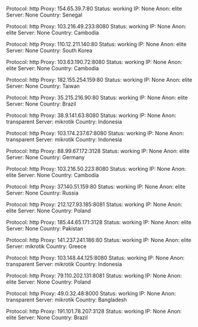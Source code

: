 Protocol: http
Proxy: 154.65.39.7:80
Status: working
IP: None
Anon: elite
Server: None
Country: Senegal

Protocol: http
Proxy: 103.216.49.233:8080
Status: working
IP: None
Anon: elite
Server: None
Country: Cambodia

Protocol: http
Proxy: 110.12.211.140:80
Status: working
IP: None
Anon: elite
Server: None
Country: South Korea

Protocol: http
Proxy: 103.63.190.72:8080
Status: working
IP: None
Anon: elite
Server: None
Country: Cambodia

Protocol: http
Proxy: 182.155.254.159:80
Status: working
IP: None
Anon: elite
Server: None
Country: Taiwan

Protocol: http
Proxy: 35.215.216.90:80
Status: working
IP: None
Anon: elite
Server: None
Country: Brazil

Protocol: http
Proxy: 38.9.141.63:8080
Status: working
IP: None
Anon: transparent
Server: mikrotik
Country: Indonesia

Protocol: http
Proxy: 103.174.237.67:8080
Status: working
IP: None
Anon: transparent
Server: mikrotik
Country: Indonesia

Protocol: http
Proxy: 88.99.67.172:3128
Status: working
IP: None
Anon: elite
Server: None
Country: Germany

Protocol: http
Proxy: 103.216.50.223:8080
Status: working
IP: None
Anon: elite
Server: None
Country: Cambodia

Protocol: http
Proxy: 37.140.51.159:80
Status: working
IP: None
Anon: elite
Server: None
Country: Russia

Protocol: http
Proxy: 212.127.93.185:8081
Status: working
IP: None
Anon: elite
Server: None
Country: Poland

Protocol: http
Proxy: 185.44.65.171:3128
Status: working
IP: None
Anon: elite
Server: None
Country: Pakistan

Protocol: http
Proxy: 141.237.241.186:80
Status: working
IP: None
Anon: elite
Server: mikrotik
Country: Greece

Protocol: http
Proxy: 103.148.44.125:8080
Status: working
IP: None
Anon: transparent
Server: mikrotik
Country: Indonesia

Protocol: http
Proxy: 79.110.202.131:8081
Status: working
IP: None
Anon: elite
Server: None
Country: Poland

Protocol: http
Proxy: 49.0.32.48:8000
Status: working
IP: None
Anon: transparent
Server: mikrotik
Country: Bangladesh

Protocol: http
Proxy: 191.101.78.207:3128
Status: working
IP: None
Anon: elite
Server: None
Country: Brazil

